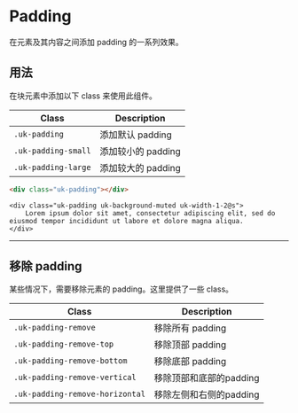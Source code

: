 # Padding

<p class="uk-text-lead">在元素及其内容之间添加 padding 的一系列效果。</p>

## 用法

在块元素中添加以下 class 来使用此组件。

| Class               | Description                          |
|---------------------|--------------------------------------|
| `.uk-padding`       | 添加默认 padding  |
| `.uk-padding-small` | 添加较小的 padding  |
| `.uk-padding-large` | 添加较大的 padding  |

```html
<div class="uk-padding"></div>
```

```example
<div class="uk-padding uk-background-muted uk-width-1-2@s">
    Lorem ipsum dolor sit amet, consectetur adipiscing elit, sed do eiusmod tempor incididunt ut labore et dolore magna aliqua.
</div>
```

***

## 移除 padding

某些情况下，需要移除元素的 padding。这里提供了一些 class。

| Class                           | Description                                     |
|---------------------------------|-------------------------------------------------|
| `.uk-padding-remove`            | 移除所有 padding         |
| `.uk-padding-remove-top`        | 移除顶部 padding          |
| `.uk-padding-remove-bottom`     | 移除底部 padding    |
| `.uk-padding-remove-vertical`   | 移除顶部和底部的padding  |
| `.uk-padding-remove-horizontal` | 移除左侧和右侧的padding  |
